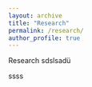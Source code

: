 ```yaml
---
layout: archive
title: "Research"
permalink: /research/
author_profile: true
---
```


Research
sdslsadü

ssss

